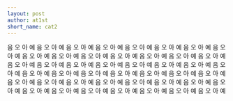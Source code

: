 ```yaml
---
layout: post
author: at1st
short_name: cat2
---
```


음 오 아 예 음 오 아 예 음 오 아 예 음 오 아 예 음 오 아 예 음 오 아 예 음 오 아 예 음 오 아 예 음 오 아 예 음 오 아 예 
음 오 아 예 음 오 아 예 음 오 아 예 음 오 아 예 음 오 아 예 
음 오 아 예 음 오 아 예 음 오 아 예 음 오 아 예 음 오 아 예 
음 오 아 예 음 오 아 예 음 오 아 예 음 오 아 예 음 오 아 예 
음 오 아 예 음 오 아 예 음 오 아 예 음 오 아 예 음 오 아 예 
음 오 아 예 음 오 아 예 음 오 아 예 음 오 아 예 음 오 아 예 
음 오 아 예 음 오 아 예 음 오 아 예 음 오 아 예 음 오 아 예 
음 오 아 예 음 오 아 예 음 오 아 예 음 오 아 예 음 오 아 예 
